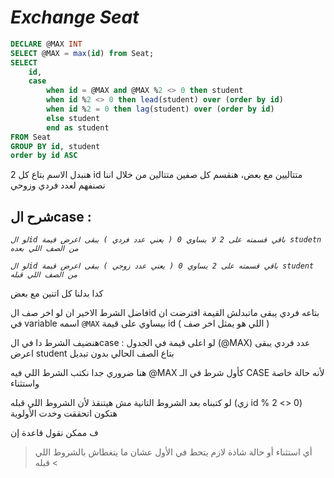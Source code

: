 # _Exchange Seat_

```sql
DECLARE @MAX INT
SELECT @MAX = max(id) from Seat;
SELECT
    id,
    case
        when id = @MAX and @MAX %2 <> 0 then student
        when id %2 <> 0 then lead(student) over (order by id)
        when id %2 = 0 then lag(student) over (order by id)
        else student
        end as student
FROM Seat
GROUP BY id, student
order by id ASC
```
هنبدل الاسم بتاع كل 2 id متتاليين مع بعض، هنقسم كل صفين متتالين من خلال اننا نصنفهم لعدد فردي وزوحي

## شرح الcase : 
_```لو الid باقي قسمته على 2 لا يساوي 0 ( يعني عدد فردي ) يبقى اعرض قيمة studetn من الصف اللي بعده```_

_```لو الid باقي قسمته على 2 يساوي 0 ( يعني عدد زوجي ) يبقى اعرض قيمة student من الصف اللي قبله```_

كدا بدلنا كل اتنين مع بعض

فاضل الشرط الاخير ان لو اخر صف الid بتاعه فردي يبقى ماتبدلش القيمة
افترضت ان في variable اسمه ```@MAX``` بيساوي على قيمة id ( اللي هو يمثل اخر صف )

هنضيف الشرط دا في الcase : 
لو اعلى قيمة في الجدول (@MAX) عدد فردي يبقى اعرض student بتاع الصف الحالي بدون تبديل


هنا ضروري جدا نكتب الشرط اللي فيه @MAX كأول شرط في الـ CASE لأنه حالة خاصة واستثناء

لو كتبناه بعد الشروط التانية مش هيتنقذ لأن الشروط اللي قبله (زي id % 2 <> 0) هتكون اتحققت وخدت الأولوية

ف ممكن نقول قاعدة إن  
> أي استثناء أو حالة شاذة لازم يتحط في الأول عشان ما يتغطاش بالشروط اللي قبله <
